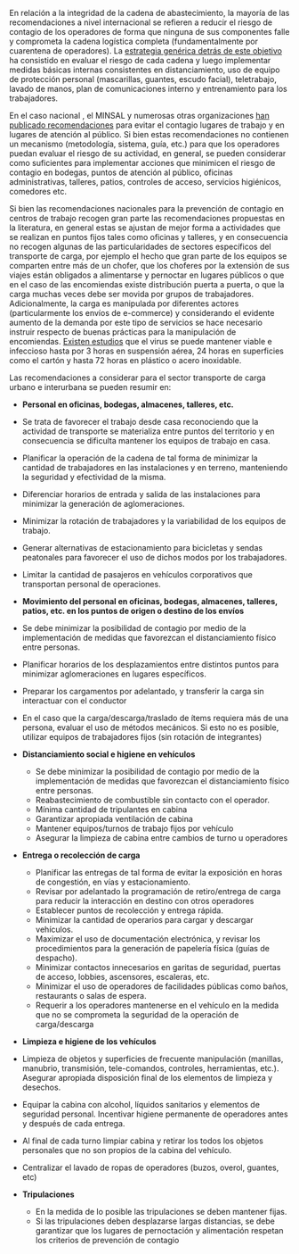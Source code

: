 En relación a la integridad de la cadena de abastecimiento, la mayoría de las recomendaciones a nivel internacional se refieren a reducir el riesgo de contagio de los operadores de forma que ninguna de sus componentes falle y comprometa la cadena logística completa (fundamentalmente por cuarentena de operadores). La [estrategia genérica detrás de este objetivo](https://www.gov.uk/government/publications/coronavirus-covid-19-safer-transport-guidance-for-operators/coronavirus-covid-19-safer-transport-guidance-for-operators) ha consistido en evaluar el riesgo de cada cadena y luego implementar medidas básicas internas consistentes en distanciamiento, uso de equipo de protección personal (mascarillas, guantes, escudo facial), teletrabajo, lavado de manos, plan de comunicaciones interno y entrenamiento para los trabajadores. 

En el caso nacional , el MINSAL y numerosas otras organizaciones [han publicado recomendaciones](https://www.minsal.cl/wp-content/uploads/2020/04/Recomendaciones-de-actuacion-en-lugares-de-trabajo.pdf) para evitar el contagio lugares de trabajo y en lugares de atención al público. Si bien estas recomendaciones no contienen un mecanismo (metodología, sistema, guía, etc.) para que los operadores puedan evaluar el riesgo de su actividad, en general, se pueden considerar como suficientes para implementar acciones que minimicen el riesgo de contagio en bodegas, puntos de atención al público, oficinas administrativas, talleres, patios, controles de acceso, servicios higiénicos, comedores etc.

Si bien las recomendaciones nacionales para la prevención de contagio en centros de trabajo recogen gran parte las recomendaciones propuestas en la literatura, en general estas se ajustan de mejor forma a actividades que se realizan en puntos fijos tales como oficinas y talleres, y en consecuencia no recogen algunas de las particularidades de sectores específicos del transporte de carga, por ejemplo el hecho que gran parte de los equipos se comparten entre más de un chofer, que los choferes por la extensión de sus viajes están obligados a alimentarse y pernoctar en lugares públicos o que en el caso de las encomiendas existe distribución puerta a puerta, o que la carga muchas veces debe ser movida por grupos de trabajadores. Adicionalmente, la carga es manipulada por diferentes actores (particularmente los envíos de e-commerce) y considerando el evidente aumento de la demanda por este tipo de servicios se hace necesario instruir respecto de buenas prácticas para la manipulación de encomiendas. [Existen estudios](https://www.nejm.org/doi/full/10.1056/NEJMc2004973)  que el virus se puede mantener viable e infeccioso hasta por 3 horas en suspensión aérea, 24 horas en superficies como el cartón y hasta 72 horas en plástico o acero inoxidable.

Las recomendaciones a considerar para el sector transporte de carga urbano e interurbana se pueden resumir en:

-	**Personal en oficinas, bodegas, almacenes, talleres, etc.**

  -	Se trata de favorecer el trabajo desde casa reconociendo que la actividad de transporte se materializa entre puntos del territorio y en consecuencia se dificulta mantener los equipos de trabajo en casa.
  -	Planificar la operación de la cadena de tal forma de minimizar la cantidad de trabajadores en las instalaciones y en terreno, manteniendo la seguridad y efectividad de la misma.
  -	Diferenciar horarios de entrada y salida de las instalaciones para minimizar la generación de aglomeraciones.
  -	Minimizar la rotación de trabajadores y la variabilidad de los equipos de trabajo.
  -	Generar alternativas de estacionamiento para bicicletas y sendas peatonales para favorecer el uso de dichos modos por los trabajadores.
  -	Limitar la cantidad de pasajeros en vehículos corporativos que transportan personal de operaciones.
  
-	**Movimiento del personal en oficinas, bodegas, almacenes, talleres, patios, etc. en los puntos de origen o destino de los envíos**

  -	Se debe minimizar la posibilidad de contagio por medio de la implementación de medidas que favorezcan el distanciamiento físico entre personas.
  -	Planificar horarios de los desplazamientos entre distintos puntos para minimizar aglomeraciones en lugares específicos.
  -	Preparar los cargamentos por adelantado, y transferir la carga sin interactuar con el conductor
  -	En el caso que la carga/descarga/traslado de ítems requiera más de una persona, evaluar el uso de métodos mecánicos. Si esto no es posible, utilizar equipos de trabajadores fijos (sin rotación de integrantes)
  
- **Distanciamiento social e higiene en vehículos**

  -	Se debe minimizar la posibilidad de contagio por medio de la implementación de medidas que favorezcan el distanciamiento físico entre personas.
  -	Reabastecimiento de combustible sin contacto con el operador.
  -	Mínima cantidad de tripulantes en cabina
  -	Garantizar apropiada ventilación de cabina
  -	Mantener equipos/turnos de trabajo fijos por vehículo
  -	Asegurar la limpieza de cabina entre cambios de turno u operadores
  
- **Entrega o recolección de carga**

  -	Planificar las entregas de tal forma de evitar la exposición en horas de congestión, en vías y estacionamiento.
  -	Revisar por adelantado la programación de retiro/entrega de carga para reducir la interacción en destino con otros operadores
  -	Establecer puntos de recolección y entrega rápida.
  -	Minimizar la cantidad de operarios para cargar y descargar vehículos.
  -	Maximizar el uso de documentación electrónica, y revisar los procedimientos para la generación de papelería física (guías de despacho).
  -	Minimizar contactos innecesarios en garitas de seguridad, puertas de acceso, lobbies, ascensores, escaleras, etc.
  -	Minimizar el uso de operadores de facilidades públicas como baños, restaurants o salas de espera.
  -	Requerir a los operadores mantenerse en el vehículo en la medida que no se comprometa la seguridad de la operación de carga/descarga

-	**Limpieza e higiene de los vehículos**

  -	Limpieza de objetos y superficies de frecuente manipulación (manillas, manubrio, transmisión, tele-comandos, controles, herramientas, etc.). Asegurar apropiada disposición final de los elementos de limpieza y desechos.
  -	Equipar la cabina con alcohol, líquidos sanitarios y elementos de seguridad personal. Incentivar higiene permanente de operadores antes y después de cada entrega.
  -	Al final de cada turno limpiar cabina y retirar los todos los objetos personales que no son propios de la cabina del vehículo.
  -	Centralizar el lavado de ropas de operadores (buzos, overol, guantes, etc)
  
- **Tripulaciones**
  -	En la medida de lo posible las tripulaciones se deben mantener fijas.
  -	Si las tripulaciones deben desplazarse largas distancias, se debe garantizar que los lugares de pernoctación y alimentación respetan los criterios de prevención de contagio
